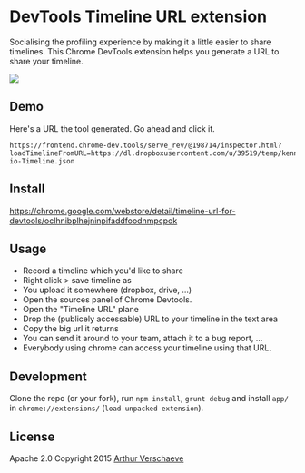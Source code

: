 # DevTools Timeline URL extension

Socialising the profiling experience by making it a little easier to share timelines. This Chrome DevTools extension helps you generate a URL to share your timeline.


![](http://i.imgur.com/otBJWYZ.jpg)

## Demo

Here's a URL the tool generated. Go ahead and click it.
```
https://frontend.chrome-dev.tools/serve_rev/@198714/inspector.html?loadTimelineFromURL=https://dl.dropboxusercontent.com/u/39519/temp/kenneth-io-Timeline.json
```

## Install

https://chrome.google.com/webstore/detail/timeline-url-for-devtools/oclhnibplhejninpifaddfoodnmpcpok

## Usage

* Record a timeline which you'd like to share
* Right click > save timeline as
* You upload it somewhere (dropbox, drive, ...)
* Open the sources panel of Chrome Devtools.
* Open the "Timeline URL" plane
* Drop the (publicely accessable) URL to your timeline in the text area
* Copy the big url it returns
* You can send it around to your team, attach it to a bug report, ...
* Everybody using chrome can access your timeline using that URL.


## Development

Clone the repo (or your fork), run `npm install`, `grunt debug` and install `app/` in `chrome://extensions/` (`load unpacked extension`).  


## License

Apache 2.0
Copyright 2015 [Arthur Verschaeve](http://arthurverschaeve.be)


